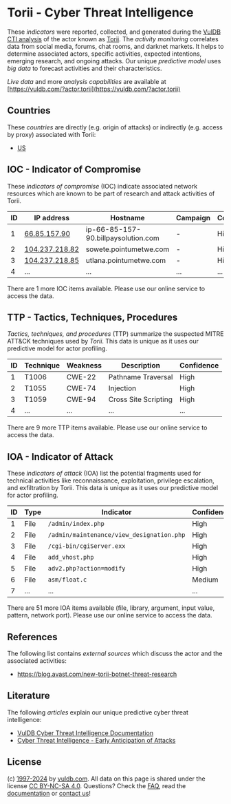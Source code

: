 # Torii - Cyber Threat Intelligence

These _indicators_ were reported, collected, and generated during the [VulDB CTI analysis](https://vuldb.com/?kb.cti) of the actor known as [Torii](https://vuldb.com/?actor.torii). The _activity monitoring_ correlates data from social media, forums, chat rooms, and darknet markets. It helps to determine associated actors, specific activities, expected intentions, emerging research, and ongoing attacks. Our unique _predictive model_ uses _big data_ to forecast activities and their characteristics.

_Live data_ and more _analysis capabilities_ are available at [https://vuldb.com/?actor.torii](https://vuldb.com/?actor.torii)

## Countries

These _countries_ are directly (e.g. origin of attacks) or indirectly (e.g. access by proxy) associated with Torii:

* [US](https://vuldb.com/?country.us)

## IOC - Indicator of Compromise

These _indicators of compromise_ (IOC) indicate associated network resources which are known to be part of research and attack activities of Torii.

ID | IP address | Hostname | Campaign | Confidence
-- | ---------- | -------- | -------- | ----------
1 | [66.85.157.90](https://vuldb.com/?ip.66.85.157.90) | ip-66-85-157-90.billpaysolution.com | - | High
2 | [104.237.218.82](https://vuldb.com/?ip.104.237.218.82) | sowete.pointumetwe.com | - | High
3 | [104.237.218.85](https://vuldb.com/?ip.104.237.218.85) | utlana.pointumetwe.com | - | High
4 | ... | ... | ... | ...

There are 1 more IOC items available. Please use our online service to access the data.

## TTP - Tactics, Techniques, Procedures

_Tactics, techniques, and procedures_ (TTP) summarize the suspected MITRE ATT&CK techniques used by _Torii_. This data is unique as it uses our predictive model for actor profiling.

ID | Technique | Weakness | Description | Confidence
-- | --------- | -------- | ----------- | ----------
1 | T1006 | CWE-22 | Pathname Traversal | High
2 | T1055 | CWE-74 | Injection | High
3 | T1059 | CWE-94 | Cross Site Scripting | High
4 | ... | ... | ... | ...

There are 9 more TTP items available. Please use our online service to access the data.

## IOA - Indicator of Attack

These _indicators of attack_ (IOA) list the potential fragments used for technical activities like reconnaissance, exploitation, privilege escalation, and exfiltration by Torii. This data is unique as it uses our predictive model for actor profiling.

ID | Type | Indicator | Confidence
-- | ---- | --------- | ----------
1 | File | `/admin/index.php` | High
2 | File | `/admin/maintenance/view_designation.php` | High
3 | File | `/cgi-bin/cgiServer.exx` | High
4 | File | `add_vhost.php` | High
5 | File | `adv2.php?action=modify` | High
6 | File | `asm/float.c` | Medium
7 | ... | ... | ...

There are 51 more IOA items available (file, library, argument, input value, pattern, network port). Please use our online service to access the data.

## References

The following list contains _external sources_ which discuss the actor and the associated activities:

* https://blog.avast.com/new-torii-botnet-threat-research

## Literature

The following _articles_ explain our unique predictive cyber threat intelligence:

* [VulDB Cyber Threat Intelligence Documentation](https://vuldb.com/?kb.cti)
* [Cyber Threat Intelligence - Early Anticipation of Attacks](https://www.scip.ch/en/?labs.20201022)

## License

(c) [1997-2024](https://vuldb.com/?kb.changelog) by [vuldb.com](https://vuldb.com/?kb.about). All data on this page is shared under the license [CC BY-NC-SA 4.0](https://creativecommons.org/licenses/by-nc-sa/4.0/). Questions? Check the [FAQ](https://vuldb.com/?kb.faq), read the [documentation](https://vuldb.com/?kb) or [contact us](https://vuldb.com/?contact)!
